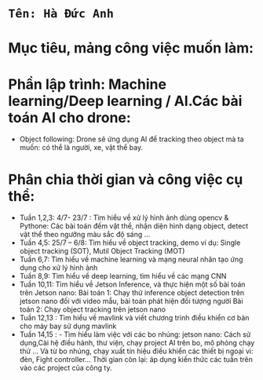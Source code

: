 # `Tên: Hà Đức Anh`

# <a><strong>Mục tiêu, mảng công việc muốn làm:</strong></a> 


 # Phần lập trình: Machine learning/Deep learning / AI.Các bài toán AI cho drone:
- Object following: Drone sẽ ứng dụng AI để tracking theo object mà ta muốn: có thể là người, xe, vật thể bay.


# <a><strong>Phân chia thời gian và công việc cụ thể:</strong></a> 

- <a> Tuần 1,2,3: 4/7- 23/7 </a>: Tìm hiểu về xử lý hình ảnh dùng opencv & Pythone: Các bài toán đếm vật thể, nhận diện hình dạng object, detect vật thể theo ngưỡng màu sắc độ sáng ...
- <a>Tuần 4,5: 25/7 – 6/8</a>: Tìm hiểu về object tracking, demo ví dụ: Single object tracking (SOT), Mutil Object Tracking (MOT) 
- <a>Tuần 6,7: </a> Tìm hiểu về machine learning và mạng neural nhân tạo ứng dụng cho xử lý hình ảnh 
- <a>Tuần 8,9:</a> Tìm hiểu về deep learning, tìm hiểu về các mạng CNN
- <a>Tuần 10,11: </a> Tìm hiểu về Jetson Inference, và thực hiện một số bài toán trên Jetson nano:
         Bài toán 1: Chạy thử inference object detection trên jetson nano đối với video mẫu, bài toán phát hiện đối tượng người
         Bài toán 2: Chạy object tracking trên jetson nano
- <a>Tuần 12,13 </a>: Tìm hiểu về mavlink và viết chương trình điều khiển cơ bản cho máy bay sử dụng mavlink 
- <a> Tuần 14,15 </a>: - Tìm hiểu làm việc với các bo nhúng: jetson nano: Cách sử dụng,Cài hệ điều hành, thư viện, chạy project AI trên bo, mô phỏng chạy thử ... Và từ bo nhúng, chạy xuất tín hiệu điều khiển các thiết bị ngoại vi: đèn, Fight controller…
<a>Thời gian còn lại:  </a>  áp dụng kiến thức các tuần trên vào các project của công ty.                                   

